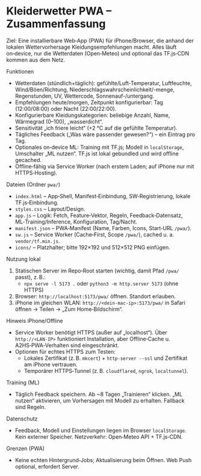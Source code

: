 # Kleiderwetter PWA – Zusammenfassung

Ziel: Eine installierbare Web‑App (PWA) für iPhone/Browser, die anhand der lokalen Wettervorhersage Kleidungsempfehlungen macht. Alles läuft on‑device, nur die Wetterdaten (Open‑Meteo) und optional das TF.js‑CDN kommen aus dem Netz.

Funktionen
- Wetterdaten (stündlich+täglich): gefühlte/Luft‑Temperatur, Luftfeuchte, Wind/Böen/Richtung, Niederschlagswahrscheinlichkeit/-menge, Regenstunden, UV, Wettercode, Sonnenauf-/untergang.
- Empfehlungen heute/morgen, Zeitpunkt konfigurierbar: Tag (12:00/08:00) oder Nacht (22:00/22:00).
- Konfigurierbare Kleidungskategorien: beliebige Anzahl, Name, Wärmegrad (0–100), „wasserdicht“.
- Sensitivität „ich friere leicht“ (+2 °C auf die gefühlte Temperatur).
- Tägliches Feedback („Was wäre passender gewesen?“) – ein Eintrag pro Tag.
- Optionales on‑device ML: Training mit TF.js; Modell in `localStorage`, Umschalter „ML nutzen“. TF.js ist lokal gebundled und wird offline gecached.
- Offline‑fähig via Service Worker (nach erstem Laden; auf iPhone nur mit HTTPS‑Hosting).

Dateien (Ordner `pwa/`)
- `index.html` – App‑Shell, Manifest‑Einbindung, SW‑Registrierung, lokale TF.js‑Einbindung.
- `styles.css` – Layout/Design.
- `app.js` – Logik: Fetch, Feature‑Vektor, Regeln, Feedback‑Datensatz, ML‑Training/Inference, Konfiguration, Tag/Nacht.
- `manifest.json` – PWA‑Manifest (Name, Farben, Icons, Start‑URL `/pwa/`).
- `sw.js` – Service Worker (Cache‑First, Scope `/pwa/`), cached u. a. `vendor/tf.min.js`.
- `icons/` – Platzhalter; bitte 192×192 und 512×512 PNG einfügen.

Nutzung lokal
1) Statischen Server im Repo‑Root starten (wichtig, damit Pfad `/pwa/` passt), z. B.:
   - `npx serve -l 5173 .` oder `python3 -m http.server 5173` (ohne HTTPS)
2) Browser: `http://localhost:5173/pwa/` öffnen. Standort erlauben.
3) iPhone im gleichen WLAN: `http://<dein-mac-ip>:5173/pwa/` in Safari öffnen → Teilen → „Zum Home‑Bildschirm“.

Hinweis iPhone/Offline
- Service Worker benötigt HTTPS (außer auf „localhost“). Über `http://<LAN‑IP>` funktioniert Installation, aber Offline‑Cache u. A2HS‑PWA‑Verhalten sind eingeschränkt.
- Optionen für echtes HTTPS zum Testen:
  - Lokales Zertifikat (z. B. `mkcert`) + `http-server --ssl` und Zertifikat am iPhone vertrauen.
  - Temporärer HTTPS‑Tunnel (z. B. `cloudflared`, `ngrok`, `localtunnel`).

Training (ML)
- Täglich Feedback speichern. Ab ~8 Tagen „Trainieren“ klicken. „ML nutzen“ aktivieren, um Vorhersagen mit Modell zu erhalten. Fallback sind Regeln.

Datenschutz
- Feedback, Modell und Einstellungen liegen im Browser `localStorage`. Kein externer Speicher. Netzverkehr: Open‑Meteo API + TF.js‑CDN.

Grenzen (PWA)
- Keine echten Hintergrund‑Jobs; Aktualisierung beim Öffnen. Web Push optional, erfordert Server.
